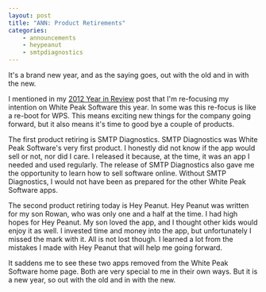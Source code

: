 ```yaml
---
layout: post
title: "ANN: Product Retirements"
categories:
    - announcements
    - heypeanut
    - smtpdiagnostics
---
```

It's a brand new year, and as the saying goes, out with the old and in with the new. 

I mentioned in my [2012 Year in Review][yearinreview] post that I'm re-focusing my intention on White Peak Software this year. In some was this re-focus is like a re-boot for WPS. This means exciting new things for the company going forward, but it also means it's time to good bye a couple of products.

The first product retiring is SMTP Diagnostics. SMTP Diagnostics was White Peak Software's very first product. I honestly did not know if the app would sell or not, nor did I care. I released it because, at the time, it was an app I needed and used regularly. The release of SMTP Diagnostics also gave me the opportunity to learn how to sell software online. Without SMTP Diagnostics, I would not have been as prepared for the other White Peak Software apps.

The second product retiring today is Hey Peanut. Hey Peanut was written for my son Rowan, who was only one and a half at the time. I had high hopes for Hey Peanut. My son loved the app, and I thought other kids would enjoy it as well. I invested time and money into the app, but unfortunately I missed the mark with it. All is not lost though. I learned a lot from the mistakes I made with Hey Peanut that will help me going forward.

It saddens me to see these two apps removed from the White Peak Software home page. Both are very special to me in their own ways. But it is a new year, so out with the old and in with the new.

[yearinreview]: /2012/12/29/year-in-review/